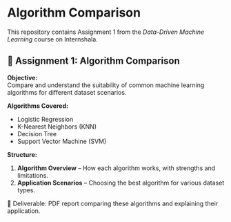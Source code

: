 # Algorithm Comparison

This repository contains Assignment 1 from the *Data-Driven Machine Learning* course on Internshala.

## 📘 Assignment 1: Algorithm Comparison

**Objective:**  
Compare and understand the suitability of common machine learning algorithms for different dataset scenarios.

**Algorithms Covered:**
- Logistic Regression
- K-Nearest Neighbors (KNN)
- Decision Tree
- Support Vector Machine (SVM)

**Structure:**
1. **Algorithm Overview** – How each algorithm works, with strengths and limitations.
2. **Application Scenarios** – Choosing the best algorithm for various dataset types.

📄 Deliverable: PDF report comparing these algorithms and explaining their application.

